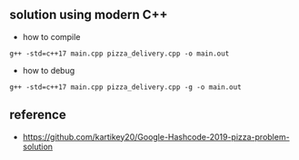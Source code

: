 ## solution using modern C++

- how to compile 
```
g++ -std=c++17 main.cpp pizza_delivery.cpp -o main.out
```

- how to debug 
```
g++ -std=c++17 main.cpp pizza_delivery.cpp -g -o main.out
```

## reference 

- https://github.com/kartikey20/Google-Hashcode-2019-pizza-problem-solution
